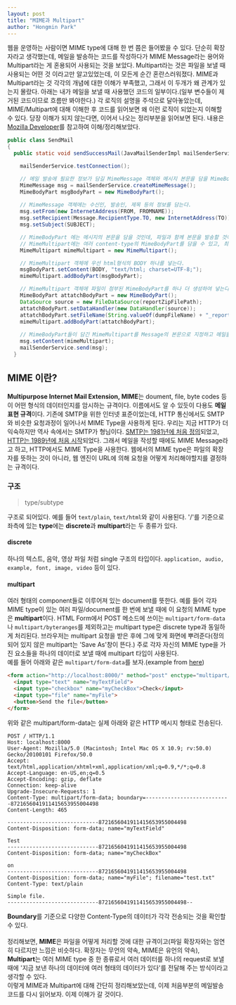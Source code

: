 ```yaml
---
layout: post
title: "MIME과 Multipart"
author: "Hongmin Park"
---
```


웹을 운영하는 사람이면 MIME type에 대해 한 번 쯤은 들어봤을 수 있다. 단순히 확장자라고 생각했는데, 메일을 발송하는 코드를 작성하다가 MIME Message라는 용어와 Multipart라는 게 혼용되어 사용되는 것을 보았다. Multipart라는 것은 파일을 보낼 때 사용되는 어떤 것 이라고만 알고있었는데, 이 모든게 순간 혼란스러워졌다. MIME과 Multipart라는 것 각각의 개념에 대한 이해가 부족했고, 그래서 이 두개가 왜 관계가 있는지 몰랐다. 아래는 내가 메일을 보낼 때 사용했던 코드의 일부이다.(일부 변수들이 제거된 코드이므로 흐름만 봐야한다.) 각 로직의 설명을 주석으로 달아놓았는데, MIME/Multipart에 대해 이해한 후 코드를 읽어보면 왜 이런 로직이 되었는지 이해할 수 있다. 당장 이해가 되지 않는다면, 이어서 나오는 정리부분을 읽어보면 된다. 내용은 [Mozilla Developer](https://developer.mozilla.org/en-US/docs/Web/HTTP/Basics_of_HTTP/MIME_types)를 참고하여 이해/정리해보았다.<br>

```java
public class SendMail
{
  public static void sendSuccessMail(JavaMailSenderImpl mailSenderService) throws Exception {

    mailSenderService.testConnection();

    // 메일 발송에 필요한 정보가 담길 MimeMessage 객체와 메시지 본문을 담을 MimeBodyPart 객체를 생성한다.
    MimeMessage msg = mailSenderService.createMimeMessage();
    MimeBodyPart msgBodyPart = new MimeBodyPart();
    
    // MimeMessage 객체에는 수신인, 발송인, 제목 등의 정보를 담는다.
    msg.setFrom(new InternetAddress(FROM, FROMNAME));
    msg.setRecipient(Message.RecipientType.TO, new InternetAddress(TO));
    msg.setSubject(SUBJECT);

    // MimeBodyPart 에는 메시지의 본문을 담을 것인데, 파일과 함께 본문을 발송할 것이므로 MimeMultipart 객체가 필요한다. 
    // MimeMultipart에는 여러 content-type의 MimeBodyPart를 담을 수 있고, 최종적으로 Message의 본문으로 담긴다. 
    MimeMultipart mimeMultipart = new MimeMultipart();

    // MimeMultipart 객체에 우선 html형식의 BODY 하나를 넣는다. 
    msgBodyPart.setContent(BODY, "text/html; charset=UTF-8;");
    mimeMultipart.addBodyPart(msgBodyPart);

    // MimeMultipart 객체에 파일이 첨부된 MimeBodyPart를 하나 더 생성하여 넣는다. 
    MimeBodyPart attatchBodyPart = new MimeBodyPart();
    DataSource source = new FileDataSource(reportZipFilePath);
    attatchBodyPart.setDataHandler(new DataHandler(source));
    attatchBodyPart.setFileName(String.valueOf(dumpFileName) + "_report.zip");
    mimeMultipart.addBodyPart(attatchBodyPart);
    
    // MimeBodyPart들이 담긴 MimeMultipart를 Message의 본문으로 지정하고 메일을 발송한다. 
    msg.setContent(mimeMultipart);
    mailSenderService.send(msg);
  }
```

## MIME 이란?
**Multipurpose Internet Mail Extension, MIME**는 doument, file, byte codes 등이 어떤 형식의 데이터인지를 암시하는 규격이다. 이름에서도 알 수 있듯이 다용도 **메일 표현 규격**이다. 기존에 SMTP을 위한 인터넷 표준이었는데, HTTP 통신에서도 SMTP와 비슷한 요청과정이 일어나서 MIME Type을 사용하게 된다. 우리는 지금 HTTP가 더 익숙하지만 역사 속에서는 SMTP가 형님이다. [SMTP는 1981년에 처음 정의](https://en.wikipedia.org/wiki/Simple_Mail_Transfer_Protocol)되었고, [HTTP는 1989년에 처음 시작](https://en.wikipedia.org/wiki/Hypertext_Transfer_Protocol)되었다. 그래서 메일을 작성할 때에도 MIME Message라고 하고, HTTP에서도 MIME Type을 사용한다. 웹에서의 MIME type은 파일의 확장자를 뜻하는 것이 아니라, 웹 엔진이 URL에 의해 요청을 어떻게 처리해야할지를 결정하는 규격이다. 

### 구조
> type/subtype

구조로 되어있다. 예를 들어 `text/plain`, `text/html`와 같이 사용된다. '/'를 기준으로 좌측에 있는 **type**에는 **discrete**과 **multipart**라는 두 종류가 있다. 
#### discrete
하나의 텍스트, 음악, 영상 파일 처럼 single 구조의 타입이다. `application, audio, example, font, image, video` 등이 있다.

#### multipart
여러 형태의 component들로 이루어져 있는 document를 뜻한다. 예를 들어 각자 MIME type이 있는 여러 파일/document를 한 번에 보낼 때에 이 요청의 MIME type은 **multipart**이다. HTML Form에서 POST 메소드에 쓰이는 `multipart/form-data`나 `multipart/byteranges`를 제외하고는 multipart type은 discrete type과 동일하게 처리된다. 브라우저는 multipart 요청을 받은 후에 그에 맞게 화면에 뿌려준다(정의되어 있지 않은 multipart는 'Save As'창이 뜬다.) 주로 각자 자신의 MIME type을 가진 요소들을 하나의 데이터로 보낼 때에 multipart 타입이 사용된다. 
<br> 예를 들어 아래와 같은 `multipart/form-data`를 보자.(example from [here](https://developer.mozilla.org/ko/docs/Web/HTTP/Basics_of_HTTP/MIME_types))

```html
<form action="http://localhost:8000/" method="post" enctype="multipart/form-data">
  <input type="text" name="myTextField">
  <input type="checkbox" name="myCheckBox">Check</input>
  <input type="file" name="myFile">
  <button>Send the file</button>
</form>
```

위와 같은 multipart/form-data는 실제 아래와 같은 HTTP 메시지 형태로 전송된다.

```
POST / HTTP/1.1
Host: localhost:8000
User-Agent: Mozilla/5.0 (Macintosh; Intel Mac OS X 10.9; rv:50.0) Gecko/20100101 Firefox/50.0
Accept: text/html,application/xhtml+xml,application/xml;q=0.9,*/*;q=0.8
Accept-Language: en-US,en;q=0.5
Accept-Encoding: gzip, deflate
Connection: keep-alive
Upgrade-Insecure-Requests: 1
Content-Type: multipart/form-data; boundary=---------------------------8721656041911415653955004498
Content-Length: 465

-----------------------------8721656041911415653955004498
Content-Disposition: form-data; name="myTextField"

Test
-----------------------------8721656041911415653955004498
Content-Disposition: form-data; name="myCheckBox"

on
-----------------------------8721656041911415653955004498
Content-Disposition: form-data; name="myFile"; filename="test.txt"
Content-Type: text/plain

Simple file.
-----------------------------8721656041911415653955004498--
```
**Boundary**를 기준으로 다양한 Content-Type의 데이터가 각각 전송되는 것을 확인할 수 있다.
<br><br>
정리해보면, **MIME**은 파일을 어떻게 처리할 것에 대한 규격이고(파일 확장자와는 엄연히 다르지만 느낌은 비슷하다. 확장자는 무언의 약속, MIME은 유언의 약속), **Multipart**는 여러 MIME type 중 한 종류로서 여러 데이터를 하나의 request로 보낼 때에 '지금 보낸 하나의 데이터에 여러 형태의 데이터가 있다'를 전달해 주는 방식이라고 생각할 수 있다. <br>
이렇게 MIME과 Multipart에 대해 간단히 정리해보았는데, 이제 처음부분의 메일발송 코드를 다시 읽어보자. 이제 이해가 갈 것이다.
